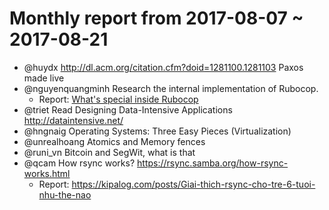 # Monthly report from 2017-08-07 ~ 2017-08-21

- @huydx http://dl.acm.org/citation.cfm?doid=1281100.1281103 Paxos made live
- @nguyenquangminh Research the internal implementation of Rubocop.
  + Report: [What's special inside Rubocop](http://nguyenquangminh.info/2017/08/what-is-special-inside-rubocop/)
- @triet Read Designing Data-Intensive Applications http://dataintensive.net/
- @hngnaig Operating Systems: Three Easy Pieces (Virtualization)
- @unrealhoang Atomics and Memory fences
- @runi_vn Bitcoin and SegWit, what is that
- @qcam How rsync works? https://rsync.samba.org/how-rsync-works.html
  - Report: https://kipalog.com/posts/Giai-thich-rsync-cho-tre-6-tuoi-nhu-the-nao
